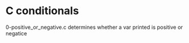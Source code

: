 # C conditionals

0-positive_or_negative.c determines whether a var 
printed is positive or negatice
